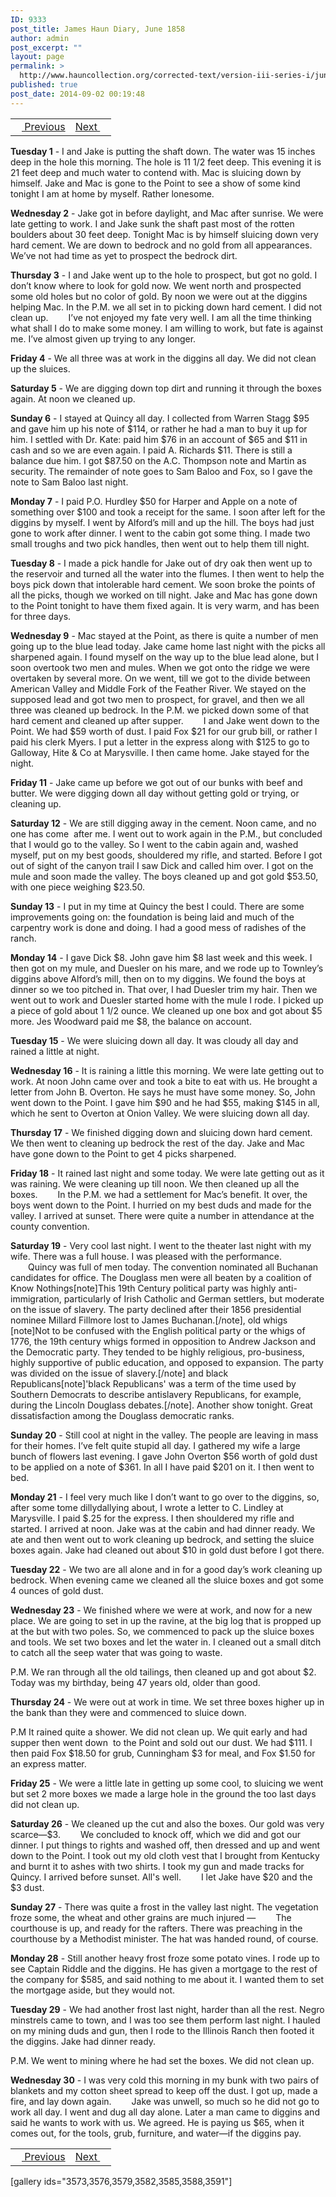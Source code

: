 ```yaml
---
ID: 9333
post_title: James Haun Diary, June 1858
author: admin
post_excerpt: ""
layout: page
permalink: >
  http://www.hauncollection.org/corrected-text/version-iii-series-i/june-1858/
published: true
post_date: 2014-09-02 00:19:48
---
```

<table style="width: 100%;">
<tbody>
<tr>
<td style="text-align: left;"><a title="May 1858" href="http://www.hauncollection.org/version-3/version-iii-series-i/may-1858/"><img src="https://lh3.googleusercontent.com/-EFJpxxNiPNw/VqgtWBCZrMI/AAAAAAAAAFU/WfY4lPFWWkg/s800-Ic42/Soeb-Plain-Arrows-8-10px.png" alt="" width="10" height="10" /> Previous</a></td>
<td style="text-align: right;"><a title="July 1858" href="http://www.hauncollection.org/version-3/version-iii-series-i/july-1858/">Next <img src="https://lh3.googleusercontent.com/-67k0cYlpXHw/VqgtWKz1MXI/AAAAAAAAAFU/k9PW_Piyurk/s800-Ic42/Soeb-Plain-Arrows-5-10px.png" alt="" width="10" height="10" /></a></td>
</tr>
</tbody>
</table>
<strong>Tuesday 1</strong> - I and Jake is putting the shaft down. The water was 15 inches deep in the hole this morning. The hole is 11 1/2 feet deep. This evening it is 21 feet deep and much water to contend with. Mac is sluicing down by himself. Jake and Mac is gone to the Point to see a show of some kind tonight I am at home by myself. Rather lonesome.

<strong>Wednesday 2</strong> - Jake got in before daylight, and Mac after sunrise. We were late getting to work. I and Jake sunk the shaft past most of the rotten boulders about 30 feet deep. Tonight Mac is by himself sluicing down very hard cement. We are down to bedrock and no gold from all appearances. We’ve not had time as yet to prospect the bedrock dirt.

<strong>Thursday 3</strong> - I and Jake went up to the hole to prospect, but got no gold. I don’t know where to look for gold now. We went north and prospected some old holes but no color of gold. By noon we were out at the diggins helping Mac. In the P.M. we all set in to picking down hard cement. I did not clean up.
<span style="margin-left: 28px;">I’ve not enjoyed my fate very well. I am all the time thinking what shall I do to make some money. I am willing to work, but fate is against me. I’ve almost given up trying to any longer.</span>

<strong>Friday 4</strong> - We all three was at work in the diggins all day. We did not clean up the sluices.

<strong>Saturday 5</strong> - We are digging down top dirt and running it through the boxes again. At noon we cleaned up.

<strong>Sunday 6</strong> - I stayed at Quincy all day. I collected from Warren Stagg $95 and gave him up his note of $114, or rather he had a man to buy it up for him. I settled with Dr. Kate: paid him $76 in an account of $65 and $11 in cash and so we are even again. I paid A. Richards $11. There is still a balance due him. I got $87.50 on the A.C. Thompson note and Martin as security. The remainder of note goes to Sam Baloo and Fox, so I gave the note to Sam Baloo last night.

<strong>Monday 7</strong> - I paid P.O. Hurdley $50 for Harper and Apple on a note of something over $100 and took a receipt for the same. I soon after left for the diggins by myself. I went by Alford’s mill and up the hill. The boys had just gone to work after dinner. I went to the cabin got some thing. I made two small troughs and two pick handles, then went out to help them till night.

<strong>Tuesday 8</strong> - I made a pick handle for Jake out of dry oak then went up to the reservoir and turned all the water into the flumes. I then went to help the boys pick down that intolerable hard cement. We soon broke the points of all the picks, though we worked on till night. Jake and Mac has gone down to the Point tonight to have them fixed again. It is very warm, and has been for three days.

<strong>Wednesday 9</strong> - Mac stayed at the Point, as there is quite a number of men going up to the blue lead today. Jake came home last night with the picks all sharpened again. I found myself on the way up to the blue lead alone, but I soon overtook two men and mules. When we got onto the ridge we were overtaken by several more. On we went, till we got to the divide between American Valley and Middle Fork of the Feather River. We stayed on the supposed lead and got two men to prospect, for gravel, and then we all three was cleaned up bedrock. In the P.M. we picked down some of that hard cement and cleaned up after supper.
<span style="margin-left: 28px;">I and Jake went down to the Point. We had $59 worth of dust. I paid Fox $21 for our grub bill, or rather I paid his clerk Myers. I put a letter in the express along with $125 to go to Galloway, Hite &amp; Co at Marysville. I then came home. Jake stayed for the night.</span>

<strong>Friday 11</strong> - Jake came up before we got out of our bunks with beef and butter. We were digging down all day without getting gold or trying, or cleaning up.

<strong>Saturday 12</strong> - We are still digging away in the cement. Noon came, and no one has come  after me. I went out to work again in the P.M., but concluded that I would go to the valley. So I went to the cabin again and, washed myself, put on my best goods, shouldered my rifle, and started. Before I got out of sight of the canyon trail I saw Dick and called him over. I got on the mule and soon made the valley. The boys cleaned up and got gold $53.50, with one piece weighing $23.50.

<strong>Sunday 13</strong> - I put in my time at Quincy the best I could. There are some improvements going on: the foundation is being laid and much of the carpentry work is done and doing. I had a good mess of radishes of the ranch.

<strong>Monday 14</strong> - I gave Dick $8. John gave him $8 last week and this week. I then got on my mule, and Duesler on his mare, and we rode up to Townley’s diggins above Alford’s mill, then on to my diggins. We found the boys at dinner so we too pitched in. That over, I had Duesler trim my hair. Then we went out to work and Duesler started home with the mule I rode. I picked up a piece of gold about 1 1/2 ounce. We cleaned up one box and got about $5 more. Jes Woodward paid me $8, the balance on account.

<strong>Tuesday 15</strong> - We were sluicing down all day. It was cloudy all day and rained a little at night.

<strong>Wednesday 16</strong> - It is raining a little this morning. We were late getting out to work. At noon John came over and took a bite to eat with us. He brought a letter from John B. Overton. He says he must have some money. So, John went down to the Point. I gave him $90 and he had $55, making $145 in all, which he sent to Overton at Onion Valley. We were sluicing down all day.

<strong>Thursday 17</strong> - We finished digging down and sluicing down hard cement. We then went to cleaning up bedrock the rest of the day. Jake and Mac have gone down to the Point to get 4 picks sharpened.

<strong>Friday 18</strong> - It rained last night and some today. We were late getting out as it was raining. We were cleaning up till noon. We then cleaned up all the boxes.
<span style="margin-left: 28px;">In the P.M. we had a settlement for Mac’s benefit. It over, the boys went down to the Point. I hurried on my best duds and made for the valley. I arrived at sunset. There were quite a number in attendance at the county convention.</span>

<strong>Saturday 19</strong> - Very cool last night. I went to the theater last night with my wife. There was a full house. I was pleased with the performance.
<span style="margin-left: 28px;">Quincy was full of men today. The convention nominated all Buchanan candidates for office. The Douglass men were all beaten by a coalition of Know Nothings[note]This 19th Century political party was highly anti-immigration, particularly of Irish Catholic and German settlers, but moderate on the issue of slavery. The party declined after their 1856 presidential nominee Millard Fillmore lost to James Buchanan.[/note], old whigs [note]Not to be confused with the English political party or the whigs of 1776, the 19th century whigs formed in opposition to Andrew Jackson and the Democratic party. They tended to be highly religious, pro-business, highly supportive of public education, and opposed to expansion. The party was divided on the issue of slavery.[/note] and black Republicans[note]'black Republicans' was a term of the time used by Southern Democrats to describe antislavery Republicans, for example, during the Lincoln Douglass debates.[/note]. Another show tonight. Great dissatisfaction among the Douglass democratic ranks.</span>

<strong>Sunday 20</strong> - Still cool at night in the valley. The people are leaving in mass for their homes. I’ve felt quite stupid all day. I gathered my wife a large bunch of flowers last evening. I gave John Overton $56 worth of gold dust to be applied on a note of $361. In all I have paid $201 on it. I then went to bed.

<strong>Monday 21</strong> - I feel very much like I don’t want to go over to the diggins, so, after some tome dillydallying about, I wrote a letter to C. Lindley at Marysville. I paid $.25 for the express. I then shouldered my rifle and started. I arrived at noon. Jake was at the cabin and had dinner ready. We ate and then went out to work cleaning up bedrock, and setting the sluice boxes again. Jake had cleaned out about $10 in gold dust before I got there.

<strong>Tuesday 22</strong> - We two are all alone and in for a good day’s work cleaning up bedrock. When evening came we cleaned all the sluice boxes and got some 4 ounces of gold dust.

<strong>Wednesday 23</strong> - We finished where we were at work, and now for a new place. We are going to set in up the ravine, at the big log that is propped up at the but with two poles. So, we commenced to pack up the sluice boxes and tools. We set two boxes and let the water in. I cleaned out a small ditch to catch all the seep water that was going to waste.

P.M. We ran through all the old tailings, then cleaned up and got about $2.
Today was my birthday, being 47 years old, older than good.

<strong>Thursday 24</strong> - We were out at work in time. We set three boxes higher up in the bank than they were and commenced to sluice down.

P.M It rained quite a shower. We did not clean up. We quit early and had supper then went down  to the Point and sold out our dust. We had $111. I then paid Fox $18.50 for grub, Cunningham $3 for meal, and Fox $1.50 for an express matter.

<strong>Friday 25</strong> - We were a little late in getting up some cool, to sluicing we went but set 2 more boxes we made a large hole in the ground the too last days did not clean up.

<strong>Saturday 26</strong> - We cleaned up the cut and also the boxes. Our gold was very scarce—$3.
<span style="margin-left: 28px;">We concluded to knock off, which we did and got our dinner. I put things to rights and washed off, then dressed and up and went down to the Point. I took out my old cloth vest that I brought from Kentucky and burnt it to ashes with two shirts. I took my gun and made tracks for Quincy. I arrived before sunset. All's well.</span>
<span style="margin-left: 28px;">I let Jake have $20 and the $3 dust.</span>

<strong>Sunday 27</strong> - There was quite a frost in the valley last night. The vegetation froze some, the wheat and other grains are much injured —
<span style="margin-left: 28px;">The courthouse is up, and ready for the rafters. There was preaching in the courthouse by a Methodist minister. The hat was handed round, of course.</span>

<strong>Monday 28</strong> - Still another heavy frost froze some potato vines. I rode up to see Captain Riddle and the diggins. He has given a mortgage to the rest of the company for $585, and said nothing to me about it. I wanted them to set the mortgage aside, but they would not.

<strong>Tuesday 29</strong> - We had another frost last night, harder than all the rest. Negro minstrels came to town, and I was too see them perform last night. I hauled on my mining duds and gun, then I rode to the Illinois Ranch then footed it the diggins. Jake had dinner ready.

P.M. We went to mining where he had set the boxes. We did not clean up.

<strong>Wednesday 30</strong> - I was very cold this morning in my bunk with two pairs of blankets and my cotton sheet spread to keep off the dust. I got up, made a fire, and lay down again.
<span style="margin-left: 28px;">Jake was unwell, so much so he did not go to work all day. I went and dug all day alone. Later a man came to diggins and said he wants to work with us. We agreed. He is paying us $65, when it comes out, for the tools, grub, furniture, and water—if the diggins pay.</span>
<table style="width: 100%;">
<tbody>
<tr>
<td style="text-align: left;"><a title="May 1858" href="http://www.hauncollection.org/version-3/version-iii-series-i/may-1858/"><img src="https://lh3.googleusercontent.com/-EFJpxxNiPNw/VqgtWBCZrMI/AAAAAAAAAFU/WfY4lPFWWkg/s800-Ic42/Soeb-Plain-Arrows-8-10px.png" alt="" width="10" height="10" /> Previous</a></td>
<td style="text-align: right;"><a title="July 1858" href="http://www.hauncollection.org/version-3/version-iii-series-i/july-1858/">Next <img src="https://lh3.googleusercontent.com/-67k0cYlpXHw/VqgtWKz1MXI/AAAAAAAAAFU/k9PW_Piyurk/s800-Ic42/Soeb-Plain-Arrows-5-10px.png" alt="" width="10" height="10" /></a></td>
</tr>
</tbody>
</table>
[gallery ids="3573,3576,3579,3582,3585,3588,3591"]